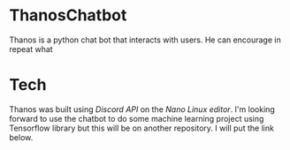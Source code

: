 # ThanosChatbot

Thanos is a python chat bot that interacts with users. He can encourage in repeat what

# Tech

Thanos was built using *Discord API* on the *Nano Linux editor*. I'm looking forward to 
use the chatbot to do some machine learning project using Tensorflow library but this will be 
on another repository. I will put the link below.
